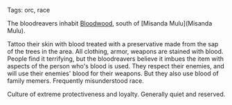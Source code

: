 Tags: orc, race

The bloodreavers inhabit [Bloodwood](Bloodwood), south of [Misanda Mulu](Misanda Mulu). 

Tattoo their skin with blood treated with a preservative made from the sap of the trees in the area. All clothing, armor, weapons are stained with blood. People find it terrifying, but the bloodreavers believe it imbues the item with aspects of the person who's blood is used. They respect their enemies, and will use their enemies' blood for their weapons. But they also use blood of family memers. Frequently misunderstood race.

Culture of extreme protectiveness and loyalty. Generally quiet and reserved.